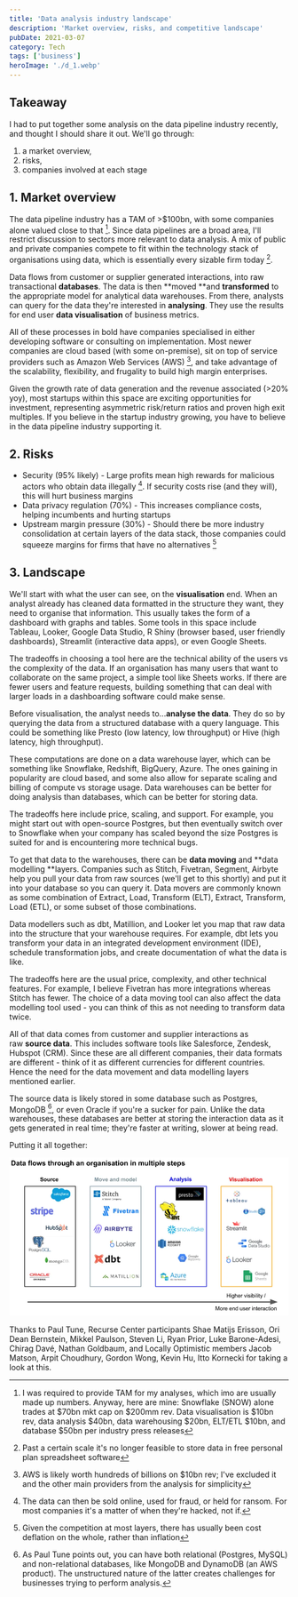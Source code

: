 ```yaml
---
title: 'Data analysis industry landscape'
description: 'Market overview, risks, and competitive landscape'
pubDate: 2021-03-07
category: Tech
tags: ['business']
heroImage: './d_1.webp'
---
```


## Takeaway

I had to put together some analysis on the data pipeline industry recently, and thought I should share it out. We'll go through:

1.  a market overview,
2.  risks,
3.  companies involved at each stage

## 1. Market overview

The data pipeline industry has a TAM of >$100bn, with some companies alone valued close to that [^1]. Since data pipelines are a broad area, I'll restrict discussion to sectors more relevant to data analysis. A mix of public and private companies compete to fit within the technology stack of organisations using data, which is essentially every sizable firm today [^2].

Data flows from customer or supplier generated interactions, into raw transactional **databases**. The data is then **moved **and **transformed** to the appropriate model for analytical data warehouses. From there, analysts can query for the data they're interested in **analysing**. They use the results for end user **data visualisation** of business metrics.

All of these processes in bold have companies specialised in either developing software or consulting on implementation. Most newer companies are cloud based (with some on-premise), sit on top of service providers such as Amazon Web Services (AWS) [^3], and take advantage of the scalability, flexibility, and frugality to build high margin enterprises.

Given the growth rate of data generation and the revenue associated (>20% yoy), most startups within this space are exciting opportunities for investment, representing asymmetric risk/return ratios and proven high exit multiples. If you believe in the startup industry growing, you have to believe in the data pipeline industry supporting it.

## 2. Risks

- Security (95% likely) - Large profits mean high rewards for malicious actors who obtain data illegally [^4]. If security costs rise (and they will), this will hurt business margins
- Data privacy regulation (70%) - This increases compliance costs, helping incumbents and hurting startups
- Upstream margin pressure (30%) - Should there be more industry consolidation at certain layers of the data stack, those companies could squeeze margins for firms that have no alternatives [^5]

## 3. Landscape

We'll start with what the user can see, on the **visualisation** end. When an analyst already has cleaned data formatted in the structure they want, they need to organise that information. This usually takes the form of a dashboard with graphs and tables. Some tools in this space include Tableau, Looker, Google Data Studio, R Shiny (browser based, user friendly dashboards), Streamlit (interactive data apps), or even Google Sheets.

The tradeoffs in choosing a tool here are the technical ability of the users vs the complexity of the data. If an organisation has many users that want to collaborate on the same project, a simple tool like Sheets works. If there are fewer users and feature requests, building something that can deal with larger loads in a dashboarding software could make sense.

Before visualisation, the analyst needs to...**analyse the data**. They do so by querying the data from a structured database with a query language. This could be something like Presto (low latency, low throughput) or Hive (high latency, high throughput).

These computations are done on a data warehouse layer, which can be something like Snowflake, Redshift, BigQuery, Azure. The ones gaining in popularity are cloud based, and some also allow for separate scaling and billing of compute vs storage usage. Data warehouses can be better for doing analysis than databases, which can be better for storing data.

The tradeoffs here include price, scaling, and support. For example, you might start out with open-source Postgres, but then eventually switch over to Snowflake when your company has scaled beyond the size Postgres is suited for and is encountering more technical bugs.

To get that data to the warehouses, there can be **data moving** and **data modelling **layers. Companies such as Stitch, Fivetran, Segment, Airbyte help you pull your data from raw sources (we'll get to this shortly) and put it into your database so you can query it. Data movers are commonly known as some combination of Extract, Load, Transform (ELT), Extract, Transform, Load (ETL), or some subset of those combinations.

Data modellers such as dbt, Matillion, and Looker let you map that raw data into the structure that your warehouse requires. For example, dbt lets you transform your data in an integrated development environment (IDE), schedule transformation jobs, and create documentation of what the data is like.

The tradeoffs here are the usual price, complexity, and other technical features. For example, I believe Fivetran has more integrations whereas Stitch has fewer. The choice of a data moving tool can also affect the data modelling tool used - you can think of this as not needing to transform data twice.

All of that data comes from customer and supplier interactions as raw **source data**. This includes software tools like Salesforce, Zendesk, Hubspot (CRM). Since these are all different companies, their data formats are different - think of it as different currencies for different countries. Hence the need for the data movement and data modelling layers mentioned earlier.

The source data is likely stored in some database such as Postgres, MongoDB [^6], or even Oracle if you're a sucker for pain. Unlike the data warehouses, these databases are better at storing the interaction data as it gets generated in real time; they're faster at writing, slower at being read.

Putting it all together:

![post](./d_1.webp)

Thanks to Paul Tune, Recurse Center participants Shae Matijs Erisson, Ori Dean Bernstein, Mikkel Paulson, Steven Li, Ryan Prior, Luke Barone-Adesi, Chirag Davé, Nathan Goldbaum, and Locally Optimistic members Jacob Matson, Arpit Choudhury, Gordon Wong, Kevin Hu, Itto Kornecki for taking a look at this.

[^1]: I was required to provide TAM for my analyses, which imo are usually made up numbers. Anyway, here are mine: Snowflake (SNOW) alone trades at $70bn mkt cap on $200mm rev. Data visualisation is $10bn rev, data analysis $40bn, data warehousing $20bn, ELT/ETL $10bn, and database $50bn per industry press releases

[^2]: Past a certain scale it's no longer feasible to store data in free personal plan spreadsheet software

[^3]: AWS is likely worth hundreds of billions on $10bn rev; I've excluded it and the other main providers from the analysis for simplicity

[^4]: The data can then be sold online, used for fraud, or held for ransom. For most companies it's a matter of when they're hacked, not if.

[^5]: Given the competition at most layers, there has usually been cost deflation on the whole, rather than inflation

[^6]: As Paul Tune points out, you can have both relational (Postgres, MySQL) and non-relational databases, like MongoDB and DynamoDB (an AWS product). The unstructured nature of the latter creates challenges for businesses trying to perform analysis.
